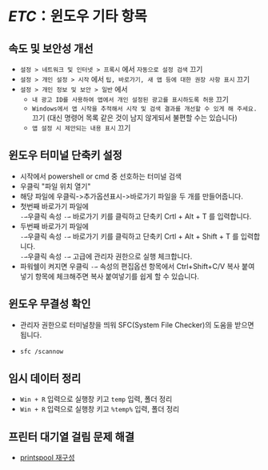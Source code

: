 # _ETC_：윈도우 기타 항목

## 속도 및 보안성 개선

- `설정 > 네트워크 및 인터넷 > 프록시` 에서 `자동으로 설정 검색` 끄기
- `설정 > 개인 설정 > 시작` 에서 `팁, 바로가기, 새 앱 등에 대한 권장 사항 표시` 끄기
- `설정 > 개인 정보 및 보안 > 일반` 에서
  - `내 광고 ID를 사용하여 앱에서 개인 설정된 광고를 표시하도록 허용` 끄기
  - `Windows에서 앱 시작을 추적해서 시작 및 검색 결과를 개선할 수 있게 해 주세요.` 끄기 (대신 명령어 목록 같은 것이 남지 않게되서 불편할 수는 있습니다)
  - `앱 설정 시 제안되는 내용 표시` 끄기

## 윈도우 터미널 단축키 설정

- 시작에서 powershell or cmd 중 선호하는 터미널 검색
- 우클릭 "파일 위치 열기"
- 해당 파일에 우클릭->추가옵션표시->바로가기 파일을 두 개를 만들어줍니다.
- 첫번째 바로가기 파일에<br/>`-⇀`우클릭 속성 `-⇀` 바로가기 키를 클릭하고 단축키 Crtl + Alt + T 를 입력합니다.
- 두번째 바로가기 파일에<br/>`-⇀`우클릭 속성 `-⇀` 바로가기 키를 클릭하고 단축키 Crtl + Alt + Shift + T 를 입력합니다.<br/>`-⇀`우클릭 속성 `-⇀` 고급에 관리자 권한으로 실행 체크합니다.
- 파워쉘이 켜지면 우클릭 `-⇀` 속성의 편집옵션 항목에서 Ctrl+Shift+C/V 복사 붙여넣기 항목에 체크해주면 복사 붙여넣기를 쉽게 할 수 있습니다.

## 윈도우 무결성 확인

- 관리자 권한으로 터미널창을 띄워 SFC(System File Checker)의 도움을 받으면 됩니다.
- ```bash
  sfc /scannow
  ```

## 임시 데이터 정리

- `Win + R` 입력으로 실행창 키고 `temp` 입력, 폴더 정리
- `Win + R` 입력으로 실행창 키고 `%temp%` 입력, 폴더 정리

## 프린터 대기열 걸림 문제 해결

- [printspool 재구성](https://support.hp.com/kr-ko/document/c04746618)
